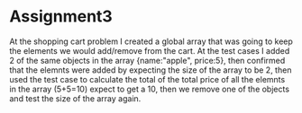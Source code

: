 # Assignment3
At the shopping cart problem I created a global array that was going to keep the elements we would add/remove from the cart. At the test cases I added 2 of the same objects in the array {name:"apple", price:5}, then confirmed
that the elemnts were added by expecting the size of the array to be 2, then used the test case to calculate the total of the total price of all the elemnts in the array (5+5=10) expect to get a 10, then  we remove one of the 
objects and test the size of the array again.
